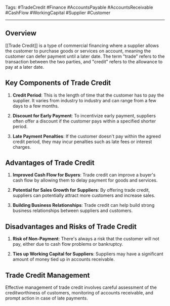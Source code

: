 Tags: #TradeCredit #Finance #AccountsPayable #AccountsReceivable #CashFlow #WorkingCapital #Supplier #Customer

---

## Overview

[[Trade Credit]] is a type of commercial financing where a supplier allows the customer to purchase goods or services on account, meaning the customer can defer payment until a later date. The term "trade" refers to the transaction between the two parties, and "credit" refers to the allowance to pay at a later date.

## Key Components of Trade Credit

1. **Credit Period**: This is the length of time that the customer has to pay the supplier. It varies from industry to industry and can range from a few days to a few months.
    
2. **Discount for Early Payment**: To incentivize early payment, suppliers often offer a discount if the customer pays within a specified shorter period.
    
3. **Late Payment Penalties**: If the customer doesn't pay within the agreed credit period, they may incur penalties such as late fees or interest charges.
    

## Advantages of Trade Credit

1. **Improved Cash Flow for Buyers**: Trade credit can improve a buyer's cash flow by allowing them to delay payment for goods and services.
    
2. **Potential for Sales Growth for Suppliers**: By offering trade credit, suppliers can potentially attract more customers and increase sales.
    
3. **Building Business Relationships**: Trade credit can help build strong business relationships between suppliers and customers.
    

## Disadvantages and Risks of Trade Credit

1. **Risk of Non-Payment**: There's always a risk that the customer will not pay, either due to cash flow problems or bankruptcy.
    
2. **Ties up Working Capital for Suppliers**: Suppliers may have a significant amount of money tied up in accounts receivable.
    

## Trade Credit Management

Effective management of trade credit involves careful assessment of the creditworthiness of customers, monitoring of accounts receivable, and prompt action in case of late payments.